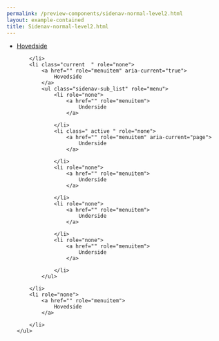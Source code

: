```yaml
--- 
permalink: /preview-components/sidenav-normal-level2.html
layout: example-contained 
title: Sidenav-normal-level2.html
---
```

<nav>
    <ul class="sidenav-list" role="menu">
        <li role="none">
            <a href="" role="menuitem">
                Hovedside
            </a>

        </li>
        <li class="current  " role="none">
            <a href="" role="menuitem" aria-current="true">
                Hovedside
            </a>
            <ul class="sidenav-sub_list" role="menu">
                <li role="none">
                    <a href="" role="menuitem">
                        Underside
                    </a>

                </li>
                <li class=" active " role="none">
                    <a href="" role="menuitem" aria-current="page">
                        Underside
                    </a>

                </li>
                <li role="none">
                    <a href="" role="menuitem">
                        Underside
                    </a>

                </li>
                <li role="none">
                    <a href="" role="menuitem">
                        Underside
                    </a>

                </li>
                <li role="none">
                    <a href="" role="menuitem">
                        Underside
                    </a>

                </li>
            </ul>

        </li>
        <li role="none">
            <a href="" role="menuitem">
                Hovedside
            </a>

        </li>
    </ul>
</nav>